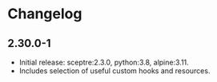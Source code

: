 # Changelog

## 2.30.0-1

- Initial release: sceptre:2.3.0, python:3.8, alpine:3.11.
- Includes selection of useful custom hooks and resources.
